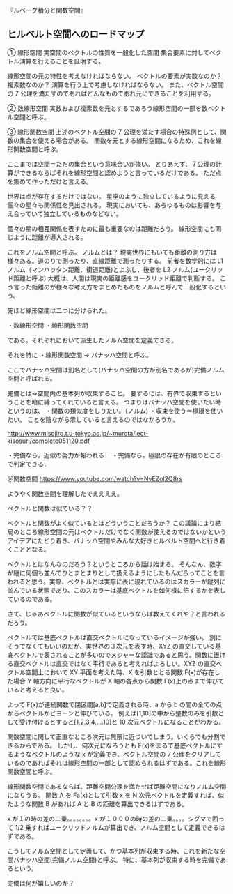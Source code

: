 『ルベーグ積分と関数空間』

## ヒルベルト空間へのロードマップ

① 線形空間
実空間のベクトルの性質を一般化した空間
集合要素に対してベクトル演算を行えることを証明する。

線形空間の元の特性を考えなければならない。
ベクトルの要素が実数なのか？複素数なのか？
演算を行う上で考慮しなければならない。
また、ベクトル空間の 7 公理を満たすのであればどんなものであれ元にできることを利用する。

② 数線形空間
実数および複素数を元とするであろう線形空間の一部を数ベクトル空間と呼ぶ。

③ 線形関数空間
上述のベクトル空間の 7 公理を満たす場合の特殊例として、関数の集合を使える場合がある。
関数を元とする線形空間になるため、これを線形関数空間と呼ぶ。

ここまでは空間＝ただの集合という意味合いが強い。
とりあえず、７公理の計算ができるならばそれを線形空間と認めようと言っているだけである。
ただ点を集めて作っただけと言える。

世界は点が存在するだけではない。
星座のように独立しているように見える個々の星々も関係性を見出される。
現実においても、あらゆるものは影響を与え合っていて独立しているものなどない。

個々の星の相互関係を表すために最も重要なのは距離だろう。
線形空間にも同じように距離が導入される。

これをノルム空間と呼ぶ。
ノルムとは？
現実世界にもいても距離の測り方は様々ある。道のりで測ったり、直線距離で測ったりする。
前者を数学的には L1 ノルム（マンハッタン距離、街道距離)とよぶし、後者を L2 ノルム(ユークリッド距離と呼ぶ)
大概は、人間は現実の距離感をユークリッド距離で判断する。
こう言った距離のが様々な考え方をまとめたものをノルムと呼んで一般化するという。

先ほど線形空間は二つに分けられた。

・数線形空間
・線形関数空間

である。それぞれにおいて派生したノルム空間を定義できる。

それを特に
・線形関数空間 -> バナッハ空間と呼ぶ。

ここでバナッハ空間は別名として(バナッハ空間の方が別名であるが)完備ノルム空間と呼ばれる。

完備とは=>空間内の基本列が収束すること。
要するには、有界で収束するということを暗に縛ってくれていると言える。
つまりはバナッハ空間を使いたい時というのは、
・関数の類似度をしりたい。（ノルム)
・収束を使う＝極限を使いたい。
ことを陰ながら示していると言えるのではなかろうか。

http://www.misojiro.t.u-tokyo.ac.jp/~murota/lect-kisosuri/complete051120.pdf

・完備なら，近似の努力が報われる．
・完備なら，極限の存在が有限のところで判定できる．

＠関数空間
https://www.youtube.com/watch?v=NvEZol2Q8rs

ようやく関数空間を理解したでええええ。

ベクトルと関数は似ている？？

ベクトルと関数がよく似ているとはどういうことだろうか？
この議論により結局のところ線形空間の元はベクトルだけでなく関数が使えるのではないかというアイデアにたどり着き、バナッハ空間やみんな大好きヒルベルト空間へと行き着くこととなる。

ベクトルとはなんなのだろう？というところから話は始まる。
そんなん、数字が縦に何個も並んでひとまとまりとして扱えるようにしたもんだろってことを言われると思う。実際、ベクトルとは実際に表に現れているのはスカラーが縦列に並んでいる状態であり、このスカラーは基底ベクトルを如何様に倍するかを表しているのである。

さて、じゃあベクトルに関数が似ているというならば教えてくれや？と言われるだろう。

ベクトルでは基底ベクトルは直交ベクトルになっているイメージが強い。
別にそうでなくてもいいのだが、実世界の３次元を表す時、XYZ の直交している基底ベクトルで表されることが多いのでメジャーな認識であると思う。関数に置ける直交ベクトルは直交ではなく平行であると考えればよろしい。XYZ の直交ベクトル空間上において XY 平面を考えた時、X を引数ととる関数 F(x)が存在した場合 Y 軸方向に平行なベクトルが X 軸の各点から関数 F(x)上の点まで伸びていると考えると良い。

よって F(x)が連続関数で閉区間[a,b]で定義される時、a から b の間の全ての点からベクトルがビヨーンと伸びている。
例えば[1,10]の中から整数のみを引数として受け付けるとすると[1,2,3,4,....10]と 10 次元ベクトルになることがわかる。

関数空間に関して正直なところ次元は無限に近づいてしまう。いくらでも分割できるからである。
しかし、何次元になろうとも F(x)をまるで基底ベクトルにするようなベクトルのような x が定義でき、ベクトル空間の 7 公理をクリアしているのであればそれは線形空間の一部として認められるはずである。これを線形関数空間と呼ぶ。

線形関数空間であるならば、距離空間公理を満たせば距離空間になりノルム空間になりうる。
関数 A を Fa(x)として引数 x を N 次元ベクトルを定義すれば、似たような関数 B があれば A と B の距離を算出できるはずである。

x が１の時の差の二乗。。。。。。。。x が１０００の時の差の二乗。。。。シグマで囲って 1/2 乗すればユークリッドノルムが算出でき、ノルム空間として定義できるはずである。

こうしてノルム空間として定義して、かつ基本列が収束する時、これを新たな空間バナッハ空間(完備ノルム空間)と呼ぶ。
特に、基本列が収束する時を完備であるという。

完備は何が嬉しいのか？
